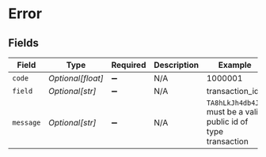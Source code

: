 # Error


## Fields

| Field                                                          | Type                                                           | Required                                                       | Description                                                    | Example                                                        |
| -------------------------------------------------------------- | -------------------------------------------------------------- | -------------------------------------------------------------- | -------------------------------------------------------------- | -------------------------------------------------------------- |
| `code`                                                         | *Optional[float]*                                              | :heavy_minus_sign:                                             | N/A                                                            | 1000001                                                        |
| `field`                                                        | *Optional[str]*                                                | :heavy_minus_sign:                                             | N/A                                                            | transaction_id                                                 |
| `message`                                                      | *Optional[str]*                                                | :heavy_minus_sign:                                             | N/A                                                            | `TA8hLkJh4db4JJ` must be a valid public id of type transaction |